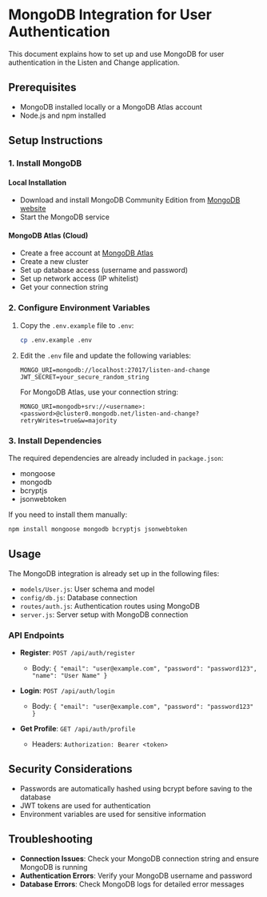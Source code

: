 # MongoDB Integration for User Authentication

This document explains how to set up and use MongoDB for user authentication in the Listen and Change application.

## Prerequisites

- MongoDB installed locally or a MongoDB Atlas account
- Node.js and npm installed

## Setup Instructions

### 1. Install MongoDB

#### Local Installation
- Download and install MongoDB Community Edition from [MongoDB website](https://www.mongodb.com/try/download/community)
- Start the MongoDB service

#### MongoDB Atlas (Cloud)
- Create a free account at [MongoDB Atlas](https://www.mongodb.com/cloud/atlas)
- Create a new cluster
- Set up database access (username and password)
- Set up network access (IP whitelist)
- Get your connection string

### 2. Configure Environment Variables

1. Copy the `.env.example` file to `.env`:
   ```bash
   cp .env.example .env
   ```

2. Edit the `.env` file and update the following variables:
   ```
   MONGO_URI=mongodb://localhost:27017/listen-and-change
   JWT_SECRET=your_secure_random_string
   ```

   For MongoDB Atlas, use your connection string:
   ```
   MONGO_URI=mongodb+srv://<username>:<password>@cluster0.mongodb.net/listen-and-change?retryWrites=true&w=majority
   ```

### 3. Install Dependencies

The required dependencies are already included in `package.json`:
- mongoose
- mongodb
- bcryptjs
- jsonwebtoken

If you need to install them manually:
```bash
npm install mongoose mongodb bcryptjs jsonwebtoken
```

## Usage

The MongoDB integration is already set up in the following files:

- `models/User.js`: User schema and model
- `config/db.js`: Database connection
- `routes/auth.js`: Authentication routes using MongoDB
- `server.js`: Server setup with MongoDB connection

### API Endpoints

- **Register**: `POST /api/auth/register`
  - Body: `{ "email": "user@example.com", "password": "password123", "name": "User Name" }`

- **Login**: `POST /api/auth/login`
  - Body: `{ "email": "user@example.com", "password": "password123" }`

- **Get Profile**: `GET /api/auth/profile`
  - Headers: `Authorization: Bearer <token>`

## Security Considerations

- Passwords are automatically hashed using bcrypt before saving to the database
- JWT tokens are used for authentication
- Environment variables are used for sensitive information

## Troubleshooting

- **Connection Issues**: Check your MongoDB connection string and ensure MongoDB is running
- **Authentication Errors**: Verify your MongoDB username and password
- **Database Errors**: Check MongoDB logs for detailed error messages 